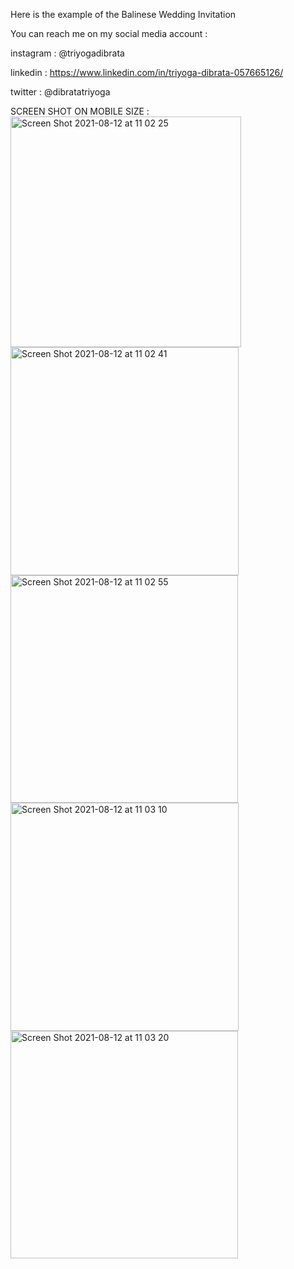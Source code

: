 
Here is the example of the Balinese Wedding Invitation

You can reach me on my social media account :

instagram : @triyogadibrata

linkedin : https://www.linkedin.com/in/triyoga-dibrata-057665126/

twitter : @dibratatriyoga

SCREEN SHOT ON MOBILE SIZE :
<img width="369" alt="Screen Shot 2021-08-12 at 11 02 25" src="https://user-images.githubusercontent.com/36233415/129132298-2619323f-4694-4c12-bf4a-1c5219987485.png">
<img width="365" alt="Screen Shot 2021-08-12 at 11 02 41" src="https://user-images.githubusercontent.com/36233415/129132308-f0513bb0-6191-496e-aed0-cebe1ea4ffb6.png">
<img width="364" alt="Screen Shot 2021-08-12 at 11 02 55" src="https://user-images.githubusercontent.com/36233415/129132316-c98f4214-232f-4b95-97e6-0f8b92db8979.png">
<img width="365" alt="Screen Shot 2021-08-12 at 11 03 10" src="https://user-images.githubusercontent.com/36233415/129132327-b7a0dd6e-2ac8-48d8-b347-4bfa62b87247.png">
<img width="364" alt="Screen Shot 2021-08-12 at 11 03 20" src="https://user-images.githubusercontent.com/36233415/129132335-f9c0375f-cd12-4698-a033-87b8e8ab143f.png">
